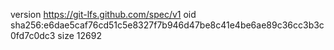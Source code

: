 version https://git-lfs.github.com/spec/v1
oid sha256:e6dae5caf76cd51c5e8327f7b946d47be8c41e4be6ae89c36cc3b3c0fd7c0dc3
size 12692
